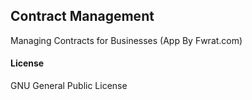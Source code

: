 ## Contract Management

Managing Contracts for Businesses (App By Fwrat.com)

#### License

GNU General Public License